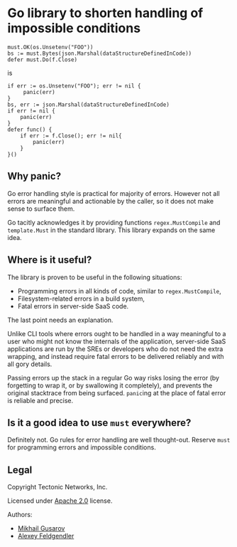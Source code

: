 # Go library to shorten handling of impossible conditions

    must.OK(os.Unsetenv("FOO"))
    bs := must.Bytes(json.Marshal(dataStructureDefinedInCode))
    defer must.Do(f.Close)

is

    if err := os.Unsetenv("FOO"); err != nil {
         panic(err)
    }
    bs, err := json.Marshal(dataStructureDefinedInCode)
    if err != nil {
        panic(err)
    }
    defer func() {
        if err := f.Close(); err != nil{
            panic(err)
        }
    }()

## Why panic?

Go error handling style is practical for majority of errors. However not all
errors are meaningful and actionable by the caller, so it does not make sense to
surface them.

Go tacitly acknowledges it by providing functions `regex.MustCompile` and
`template.Must` in the standard library. This library expands on the same idea.

## Where is it useful?

The library is proven to be useful in the following situations:

- Programming errors in all kinds of code, similar to `regex.MustCompile`,
- Filesystem-related errors in a build system,
- Fatal errors in server-side SaaS code.

The last point needs an explanation.

Unlike CLI tools where errors ought to be handled in a way meaningful to a user
who might not know the internals of the application, server-side SaaS
applications are run by the SREs or developers who do not need the extra
wrapping, and instead require fatal errors to be delivered reliably and with all
gory details.

Passing errors up the stack in a regular Go way risks losing the error (by
forgetting to wrap it, or by swallowing it completely), and prevents the
original stacktrace from being surfaced. `panic`ing at the place of fatal error
is reliable and precise.

## Is it a good idea to use `must` everywhere?

Definitely not. Go rules for error handling are well thought-out. Reserve `must`
for programming errors and impossible conditions.

## Legal

Copyright Tectonic Networks, Inc.

Licensed under [Apache 2.0](LICENSE) license.

Authors:
- [Mikhail Gusarov](https://github.com/dottedmag)
- [Alexey Feldgendler](https://github.com/feldgendler)
